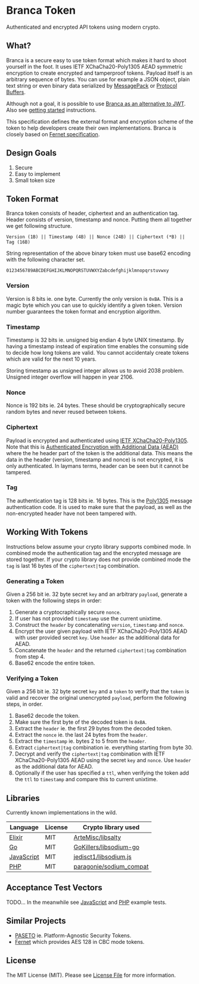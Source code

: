 # Branca Token

Authenticated and encrypted API tokens using modern crypto.

## What?

Branca is a secure easy to use token format which makes it hard to shoot yourself in the foot. It uses IETF XChaCha20-Poly1305 AEAD symmetric encryption to create encrypted and tamperproof tokens. Payload itself is an arbitrary sequence of bytes. You can use for example a JSON object, plain text string or even binary data serialized by [MessagePack](http://msgpack.org/) or [Protocol Buffers](https://developers.google.com/protocol-buffers/).

Although not a goal, it is possible to use [Branca as an alternative to JWT](https://appelsiini.net/2017/branca-alternative-to-jwt/). Also see [getting started](https://branca.io/) instructions.

This specification defines the external format and encryption scheme of the token to help developers create their own implementations. Branca is closely based on [Fernet specification](https://github.com/fernet/spec/blob/master/Spec.md).

## Design Goals

1. Secure
2. Easy to implement
3. Small token size

## Token Format

Branca token consists of header, ciphertext and an authentication tag. Header consists of version, timestamp and nonce. Putting them all together we get following structure.

```
Version (1B) || Timestamp (4B) || Nonce (24B) || Ciphertext (*B) || Tag (16B)
```

String representation of the above binary token must use base62 encoding with the following character set.


```
0123456789ABCDEFGHIJKLMNOPQRSTUVWXYZabcdefghijklmnopqrstuvwxy
```

### Version

Version is 8 bits ie. one byte. Currently the only version is `0xBA`. This is a magic byte which you can use to quickly identify a given token. Version number guarantees the token format and encryption algorithm.

### Timestamp

Timestamp is 32 bits ie. unsigned big endian 4 byte UNIX timestamp. By having a timestamp instead of expiration time enables the consuming side to decide how long tokens are valid. You cannot accidentaly create tokens which are valid for the next 10 years.

Storing timestamp as unsigned integer allows us to avoid 2038 problem. Unsigned integer overflow will happen in year 2106.

### Nonce

Nonce is 192 bits ie. 24 bytes. These should be cryptographically secure random bytes and never reused between tokens.

### Ciphertext

Payload is encrypted and authenticated using [IETF XChaCha20-Poly1305](https://download.libsodium.org/doc/secret-key_cryptography/xchacha20-poly1305_construction.html). Note that this is [Authenticated Encryption with Additional Data (AEAD)](https://tools.ietf.org/html/rfc7539#section-2.8) where the he header part of the token is the additional data. This means the data in the header (version, timestamp and nonce) is not encrypted, it is only authenticated. In laymans terms, header can be seen but it cannot be tampered.

### Tag

The authentication tag is 128 bits ie. 16 bytes. This is the
[Poly1305](https://en.wikipedia.org/wiki/Poly1305) message authentication code. It is used to make sure that the payload, as well as the non-encrypted header have not been tampered with.

## Working With Tokens

Instructions below assume your crypto library supports combined mode. In combined mode the authentication tag and the encrypted message are stored together. If your crypto library does not provide combined mode the `tag` is last 16 bytes of the `ciphertext|tag` combination.

### Generating a Token

Given a 256 bit ie. 32 byte secret `key` and an arbitrary `payload`, generate a token with the following steps in order:

1. Generate a cryptocraphically secure `nonce`.
2. If user has not provided `timestamp` use the current unixtime.
3. Construct the `header` by concatenating `version`, `timestamp` and `nonce`.
4. Encrypt the user given payload with IETF XChaCha20-Poly1305 AEAD with user    provided secret `key`. Use `header` as the additional data for AEAD.
5. Concatenate the `header` and the returned `ciphertext|tag` combination from step 4.
6. Base62 encode the entire token.

### Verifying a Token

Given a 256 bit ie. 32 byte secret `key` and a `token` to verify that the `token` is valid and recover the original unencrypted `payload`, perform the following steps, in order.

1. Base62 decode the token.
2. Make sure the first byte of the decoded token is `0xBA`.
3. Extract the `header` ie. the first 29 bytes from the decoded token.
4. Extract the `nonce` ie. the last 24 bytes from the `header`.
5. Extract the `timestamp` ie. bytes 2 to 5 from the `header`.
6. Extract `ciphertext|tag` combination ie. everything starting from byte 30.
7. Decrypt and verify the `ciphertext|tag` combination with IETF XChaCha20-Poly1305    AEAD using the secret `key` and  `nonce`. Use `header` as the additional data for    AEAD.
8. Optionally if the user has specified a `ttl`, when verifying the token add the `ttl` to `timestamp` and compare this to current unixtime.

## Libraries

Currently known implementations in the wild.

| Language | License | Crypto library used |
| -------- | ------- | ------------------- |
| [Elixir](https://github.com/tuupola/branca-elixir) |  MIT | [ArteMisc/libsalty](https://github.com/ArteMisc/libsalty) |
| [Go](https://github.com/hako/branca) | MIT | [GoKillers/libsodium-go](https://github.com/GoKillers/libsodium-go)
| [JavaScript](https://github.com/tuupola/branca-js) |  MIT | [jedisct1/libsodium.js](https://github.com/jedisct1/libsodium.js) |
| [PHP](https://github.com/tuupola/branca-php) | MIT | [paragonie/sodium_compat](https://github.com/paragonie/sodium_compat) |

## Acceptance Test Vectors

TODO... In the meanwhile see [JavaScript](https://github.com/tuupola/branca-js/blob/master/test.js) and [PHP](https://github.com/tuupola/branca-php/blob/master/tests/BrancaTest.php) example tests.

## Similar Projects

* [PASETO](https://github.com/paragonie/paseto) ie. Platform-Agnostic Security Tokens.
* [Fernet](https://github.com/fernet) which provides AES 128 in CBC mode tokens.

## License

The MIT License (MIT). Please see [License File](LICENSE.md) for more information.
